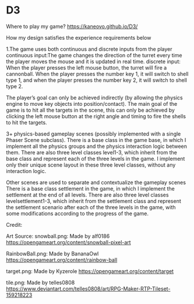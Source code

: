 # D3

Where to play my game?
https://kaneovo.github.io/D3/

How my design satisfies the experience requirements below

1.The game uses both continuous and discrete inputs from the player
continuous input:The game changes the direction of the turret every time the player moves the mouse and it is updated in real time.
discrete input: When the player presses the left mouse button, the turret will fire a cannonball. When the player presses the number key 1, it will switch to shell type 1, and when the player presses the number key 2, it will switch to shell type 2.

The player’s goal can only be achieved indirectly (by allowing the physics engine to move key objects into position/contact).
The main goal of the game is to hit all the targets in the scene, this can only be achieved by clicking the left mouse button at the right angle and timing to fire the shells to hit the targets.

3+ physics-based gameplay scenes (possibly implemented with a single Phaser Scene subclass).
There is a base class in the game base, in which I implement all the physics groups and the physics interaction logic between them.
There are also three level classes level1-3, which inherit from the base class and represent each of the three levels in the game. 
I implement only their unique scene layout in these three level classes, without any interaction logic.


Other scenes are used to separate and contextualize the gameplay scenes
There is a base class settlement in the game, in which I implement the settlement at the end of all levels.
There are also three level classes levelsettlement1-3, which inherit from the settlement class and represent the settlement scenario after each of the three levels in the game, with some modifications according to the progress of the game.

Credit:

Art Source:
snowball.png: Made by alf0186
https://opengameart.org/content/snowball-pixel-art

RainbowBall.png: Made by BananaOwl
https://opengameart.org/content/rainbow-ball

target.png: Made by Kyzerole
https://opengameart.org/content/target

tile.png: Made by telles0808
https://www.deviantart.com/telles0808/art/RPG-Maker-RTP-Tileset-159218223
